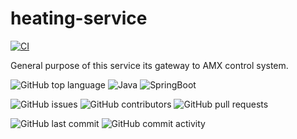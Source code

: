 # heating-service

[![CI](https://github.com/smart-home-automation-system/gateway-service/actions/workflows/CI.yml/badge.svg)](https://github.com/smart-home-automation-system/gateway-service/actions/workflows/CI.yml)

General purpose of this service its gateway to AMX control system.

![GitHub top language](https://img.shields.io/github/languages/top/smart-home-automation-system/gateway-service?style=plastic)
![Java](https://img.shields.io/badge/java-17-yellow?style=plastic)
![SpringBoot](https://img.shields.io/badge/SpringBoot-3.3.2-blue?style=plastic)

![GitHub issues](https://img.shields.io/github/issues/smart-home-automation-system/gateway-service?style=plastic)
![GitHub contributors](https://img.shields.io/github/contributors/smart-home-automation-system/gateway-service?style=plastic)
![GitHub pull requests](https://img.shields.io/github/issues-pr-raw/smart-home-automation-system/gateway-service?style=plastic)

![GitHub last commit](https://img.shields.io/github/last-commit/smart-home-automation-system/gateway-service?style=plastic)
![GitHub commit activity](https://img.shields.io/github/commit-activity/m/smart-home-automation-system/gateway-service?style=plastic)